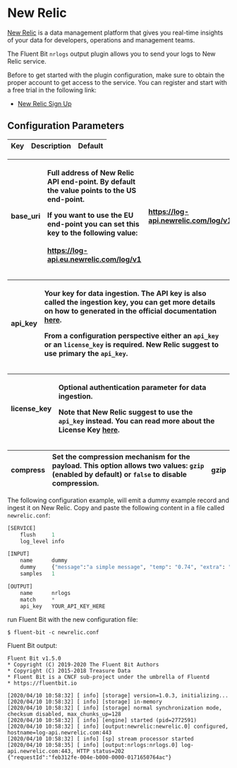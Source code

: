 # New Relic

[New Relic](https://newrelic.com/) is a data management platform that gives you real-time insights of your data for developers, operations and management teams.

The Fluent Bit `nrlogs` output plugin allows you to send your logs to New Relic service.

Before to get started with the plugin configuration, make sure to obtain the proper account to get access to the service. You can register and start with a free trial in the following link:

* [New Relic Sign Up](https://newrelic.com/signup)

## Configuration Parameters

| Key | Description | Default |
| :--- | :--- | :--- |


<table>
  <thead>
    <tr>
      <th style="text-align:left">base_uri</th>
      <th style="text-align:left">
        <p>Full address of New Relic API end-point. By default the value points to
          the US end-point.
          <br />
        </p>
        <p>If you want to use the EU end-point you can set this key to the following
          value:
          <br />
          <br /><a href="https://log-api.eu.newrelic.com/log/v1">https://log-api.eu.newrelic.com/log/v1</a>
        </p>
      </th>
      <th style="text-align:left"><a href="https://log-api.newrelic.com/log/v1">https://log-api.newrelic.com/log/v1</a>
      </th>
    </tr>
  </thead>
  <tbody></tbody>
</table>

<table>
  <thead>
    <tr>
      <th style="text-align:left">api_key</th>
      <th style="text-align:left">
        <p>Your key for data ingestion. The API key is also called the ingestion
          key, you can get more details on how to generated in the official documentation
          <a
          href="https://docs.newrelic.com/docs/apis/get-started/intro-apis/types-new-relic-api-keys#event-insert-key">here</a>.</p>
        <p>From a configuration perspective either an <code>api_key</code> or an <code>license_key</code> is
          required. New Relic suggest to use primary the <code>api_key</code>.</p>
      </th>
      <th style="text-align:left"></th>
    </tr>
  </thead>
  <tbody></tbody>
</table>

<table>
  <thead>
    <tr>
      <th style="text-align:left">license_key</th>
      <th style="text-align:left">
        <p>Optional authentication parameter for data ingestion.
          <br />
        </p>
        <p>Note that New Relic suggest to use the <code>api_key</code> instead. You
          can read more about the License Key <a href="https://docs.newrelic.com/docs/accounts/install-new-relic/account-setup/license-key">here</a>.</p>
      </th>
      <th style="text-align:left"></th>
    </tr>
  </thead>
  <tbody></tbody>
</table>

| compress | Set the compression mechanism for the payload. This option allows two values: `gzip` \(enabled by default\) or `false` to disable compression. | gzip |
| :--- | :--- | :--- |


The following configuration example, will emit a dummy example record and ingest it on New Relic. Copy and paste the following content in a file called `newrelic.conf`:

```python
[SERVICE]
    flush     1
    log_level info

[INPUT]
    name      dummy
    dummy     {"message":"a simple message", "temp": "0.74", "extra": "false"}
    samples   1

[OUTPUT]
    name      nrlogs
    match     *
    api_key   YOUR_API_KEY_HERE
```

run Fluent Bit with the new configuration file:

```text
$ fluent-bit -c newrelic.conf
```

Fluent Bit output:

```text
Fluent Bit v1.5.0
* Copyright (C) 2019-2020 The Fluent Bit Authors
* Copyright (C) 2015-2018 Treasure Data
* Fluent Bit is a CNCF sub-project under the umbrella of Fluentd
* https://fluentbit.io

[2020/04/10 10:58:32] [ info] [storage] version=1.0.3, initializing...
[2020/04/10 10:58:32] [ info] [storage] in-memory
[2020/04/10 10:58:32] [ info] [storage] normal synchronization mode, checksum disabled, max_chunks_up=128
[2020/04/10 10:58:32] [ info] [engine] started (pid=2772591)
[2020/04/10 10:58:32] [ info] [output:newrelic:newrelic.0] configured, hostname=log-api.newrelic.com:443
[2020/04/10 10:58:32] [ info] [sp] stream processor started
[2020/04/10 10:58:35] [ info] [output:nrlogs:nrlogs.0] log-api.newrelic.com:443, HTTP status=202
{"requestId":"feb312fe-004e-b000-0000-0171650764ac"}
```


